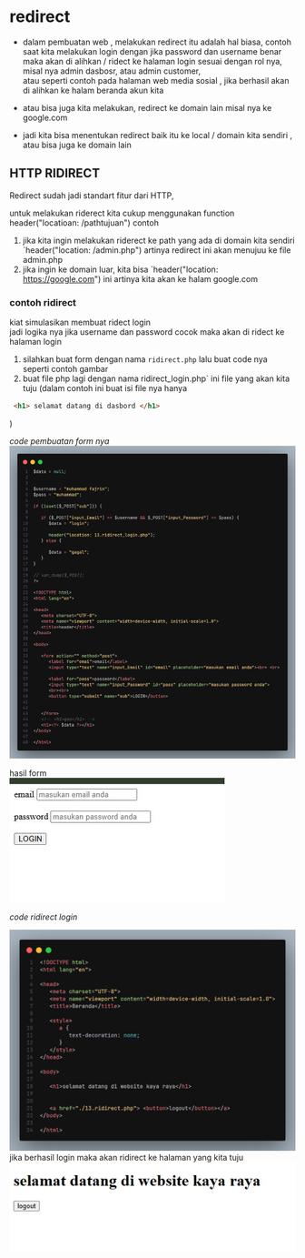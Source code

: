 # redirect

- dalam pembuatan web , melakukan redirect itu adalah hal biasa,  contoh saat kita melakukan login dengan jika password dan username benar maka akan di alihkan / ridect ke halaman login sesuai dengan rol nya, misal nya admin dasbosr, atau admin customer,  
atau seperti contoh pada halaman web media sosial , jika berhasil akan di alihkan ke halam beranda akun kita

- atau bisa juga kita melakukan, redirect ke domain lain misal nya ke google.com
- jadi kita bisa menentukan redirect baik itu ke local / domain kita sendiri , atau bisa juga ke domain lain


## HTTP RIDIRECT

Redirect sudah jadi standart fitur dari HTTP,


untuk melakukan riderect kita cukup menggunakan function header("locatioan: /pathtujuan")
contoh
1. jika kita ingin melakukan riderect ke path yang ada di domain kita sendiri `header("location: /admin.php") artinya redirect ini akan menujuu ke file admin.php
2. jika ingin ke domain luar, kita bisa `header("location: https://google.com") ini artinya kita akan ke halam google.com


### contoh ridirect
kiat simulasikan membuat ridect login  
jadi logika nya jika username dan password cocok maka akan di ridect ke halaman login 
1. silahkan buat form dengan nama `ridirect.php` lalu buat code nya seperti contoh gambar
2. buat file php lagi dengan nama ridirect_login.php` ini file yang akan kita tuju (dalam contoh ini buat isi file nya hanya 
```html 
 <h1> selamat datang di dasbord </h1> 
 ```  
)

*code pembuatan form nya*  
![code riderect](/foto/ridirect1.png)


hasil form  
![form](/foto/tampilan_code_ridiret.JPG)  

*code ridirect login*  

![code riderect login](/foto/ridirect_code_login.png)
jika berhasil login maka akan ridirect ke halaman yang kita tuju 
![berhasil login](/foto/ridirect_login.png)